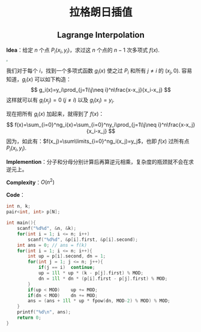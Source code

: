 <h1 style="text-align: center"> 拉格朗日插值 </h1>

<h2 style="text-align: center"> Lagrange Interpolation </h2>



**Idea**：给定 $n$ 个点 $P_i(x_i,y_i)$，求过这 $n$ 个点的 $n-1$ 次多项式 $f(x)$. 

<img src="/Users/jason/Desktop/模板/数学 Mathematics/多项式 Polynomial/img/lagrange-interpolation.png" style="zoom: 25%;" />

我们对于每个 $i$，找到一个多项式函数 $g_i(x)$ 使之过 $P_i$ 和所有 $j\neq i$ 的 $(x_j,0)$. 容易知道，$g_i(x)$ 可以如下构造：
$$
g_i(x)=y_i\prod_{j=1\\j\neq i}^n\frac{x-x_j}{x_i-x_j}
$$
这样就可以有 $g_i(x_j)=0\;(j\neq i)$ 以及 $g_i(x_i)=y_i$. 

现在把所有 $g_i(x)$ 加起来，就得到了 $f(x)$：
$$
f(x)=\sum_{i=0}^ng_i(x)=\sum_{i=0}^ny_i\prod_{j=1\\j\neq i}^n\frac{x-x_j}{x_i-x_j}
$$
因为，如此有：$f(x_j)=\sum\limits_{i=0}^ng_i(x_j)=y_j$，也即 $f(x)$ 过所有点 $P_i(x_i,y_i)$. 

**Implemention**：分子和分母分别计算后再算逆元相乘，复杂度的瓶颈就不会在求逆元上。

**Complexity**：$O(n^2)$ 

**Code**：

```cpp
int n, k;
pair<int, int> p[N];

int main(){
	scanf("%d%d", &n, &k);
	for(int i = 1; i <= n; i++)
		scanf("%d%d", &p[i].first, &p[i].second);
	int ans = 0; // ans = f(k)
	for(int i = 1; i <= n; i++){
		int up = p[i].second, dn = 1;
		for(int j = 1; j <= n; j++){
			if(j == i)	continue;
			up = 1ll * up * (k - p[j].first) % MOD;
			dn = 1ll * dn * (p[i].first - p[j].first) % MOD;
		}
		if(up < MOD)	up += MOD;
		if(dn < MOD)	dn += MOD;
		ans = (ans + 1ll * up * fpow(dn, MOD-2) % MOD) % MOD;
	}
	printf("%d\n", ans);
	return 0;
}
```

